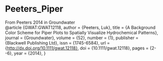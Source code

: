 # Peeters_Piper
From Peeters 2014 in Groundwater <br>
@article {GWAT:GWAT12118,
author = {Peeters, Luk},
title = {A Background Color Scheme for Piper Plots to Spatially Visualize Hydrochemical Patterns},
journal = {Groundwater},
volume = {52},
number = {1},
publisher = {Blackwell Publishing Ltd},
issn = {1745-6584},
url = {http://dx.doi.org/10.1111/gwat.12118},
doi = {10.1111/gwat.12118},
pages = {2--6},
year = {2014},
}

